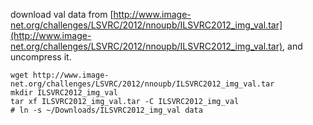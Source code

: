 download val data from [http://www.image-net.org/challenges/LSVRC/2012/nnoupb/ILSVRC2012_img_val.tar](http://www.image-net.org/challenges/LSVRC/2012/nnoupb/ILSVRC2012_img_val.tar), and uncompress it.

```
wget http://www.image-net.org/challenges/LSVRC/2012/nnoupb/ILSVRC2012_img_val.tar
mkdir ILSVRC2012_img_val
tar xf ILSVRC2012_img_val.tar -C ILSVRC2012_img_val
# ln -s ~/Downloads/ILSVRC2012_img_val data
```